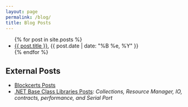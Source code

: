 ```yaml
---
layout: page
permalink: /blog/
title: Blog Posts
---
```


<div class="external-posts">
  <section >
    <ul>
    {% for post in site.posts %}
      <li>
        <a href="{{ site.baseurl }}{{ post.url }}">{{ post.title }}</a>, {{ post.date | date: "%B %e, %Y" }}
      </li>
    {% endfor %}
    </ul>
  </section>

  <section class="external-posts">
    <h2>External Posts</h2>
    <ul>
      <li><a href="https://community.blockcerts.org/search?q=kim">Blockcerts Posts</a></li>
      <li><a href="https://learn.microsoft.com/en-us/archive/blogs/bclteam">.NET Base Class Libraries Posts</a>: <i>Collections, Resource Manager, IO, contracts, performance, and Serial Port</i></li>
    </ul>
  </section>
</div>
